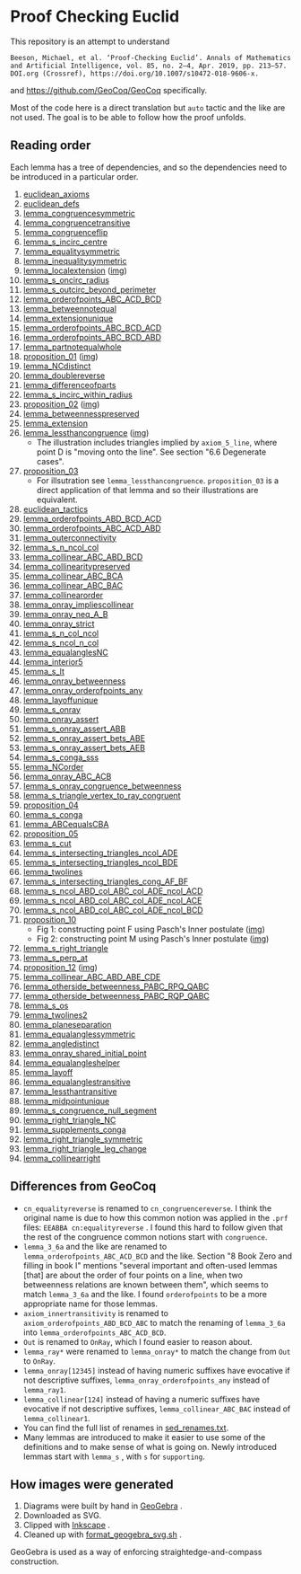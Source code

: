 # Proof Checking Euclid

This repository is an attempt to understand

```
Beeson, Michael, et al. ‘Proof-Checking Euclid’. Annals of Mathematics and Artificial Intelligence, vol. 85, no. 2–4, Apr. 2019, pp. 213–57. DOI.org (Crossref), https://doi.org/10.1007/s10472-018-9606-x.
```

and https://github.com/GeoCoq/GeoCoq specifically.

Most of the code here is a direct translation but
`auto` tactic and the like are not used.
The goal is to be able to follow how the proof unfolds.

## Reading order

Each lemma has a tree of dependencies,
and so the dependencies need to be introduced in a particular order.

001. [euclidean_axioms](./euclidean_axioms.v)
001. [euclidean_defs](./euclidean_defs.v)
001. [lemma_congruencesymmetric](./lemma_congruencesymmetric.v)
001. [lemma_congruencetransitive](./lemma_congruencetransitive.v)
001. [lemma_congruenceflip](./lemma_congruenceflip.v)
001. [lemma_s_incirc_centre](./lemma_s_incirc_centre.v)
001. [lemma_equalitysymmetric](./lemma_equalitysymmetric.v)
001. [lemma_inequalitysymmetric](./lemma_inequalitysymmetric.v)
001. [lemma_localextension](./lemma_localextension.v)
     ([img](./lemma_localextension.svg))
001. [lemma_s_oncirc_radius](./lemma_s_oncirc_radius.v)
001. [lemma_s_outcirc_beyond_perimeter](./lemma_s_outcirc_beyond_perimeter.v)
001. [lemma_orderofpoints_ABC_ACD_BCD](./lemma_orderofpoints_ABC_ACD_BCD.v)
001. [lemma_betweennotequal](./lemma_betweennotequal.v)
001. [lemma_extensionunique](./lemma_extensionunique.v)
001. [lemma_orderofpoints_ABC_BCD_ACD](./lemma_orderofpoints_ABC_BCD_ACD.v)
001. [lemma_orderofpoints_ABC_BCD_ABD](./lemma_orderofpoints_ABC_BCD_ABD.v)
001. [lemma_partnotequalwhole](./lemma_partnotequalwhole.v)
001. [proposition_01](./proposition_01.v)
     ([img](./proposition_01.svg))
001. [lemma_NCdistinct](./lemma_NCdistinct.v)
001. [lemma_doublereverse](./lemma_doublereverse.v)
001. [lemma_differenceofparts](./lemma_differenceofparts.v)
001. [lemma_s_incirc_within_radius](./lemma_s_incirc_within_radius.v)
001. [proposition_02](./proposition_02.v)
     ([img](./proposition_02.svg))
001. [lemma_betweennesspreserved](./lemma_betweennesspreserved.v)
001. [lemma_extension](./lemma_extension.v)
001. [lemma_lessthancongruence](./lemma_lessthancongruence.v)
     ([img](./lemma_lessthancongruence.svg))
     * The illustration includes triangles implied by `axiom_5_line`, where
       point D is "moving onto the line". See section "6.6 Degenerate cases".
001. [proposition_03](./proposition_03.v)
     * For illsutration see `lemma_lessthancongruence`.
      `proposition_03` is
       a direct application of that lemma and so their illustrations are
       equivalent.
001. [euclidean_tactics](./euclidean_tactics.v)
001. [lemma_orderofpoints_ABD_BCD_ACD](./lemma_orderofpoints_ABD_BCD_ACD.v)
001. [lemma_orderofpoints_ABC_ACD_ABD](./lemma_orderofpoints_ABC_ACD_ABD.v)
001. [lemma_outerconnectivity](./lemma_outerconnectivity.v)
001. [lemma_s_n_ncol_col](./lemma_s_n_ncol_col.v)
001. [lemma_collinear_ABC_ABD_BCD](./lemma_collinear_ABC_ABD_BCD.v)
001. [lemma_collinearitypreserved](./lemma_collinearitypreserved.v)
001. [lemma_collinear_ABC_BCA](./lemma_collinear_ABC_BCA.v)
001. [lemma_collinear_ABC_BAC](./lemma_collinear_ABC_BAC.v)
001. [lemma_collinearorder](./lemma_collinearorder.v)
001. [lemma_onray_impliescollinear](./lemma_onray_impliescollinear.v)
001. [lemma_onray_neq_A_B](./lemma_onray_neq_A_B.v)
001. [lemma_onray_strict](./lemma_onray_strict.v)
001. [lemma_s_n_col_ncol](./lemma_s_n_col_ncol.v)
001. [lemma_s_ncol_n_col](./lemma_s_ncol_n_col.v)
001. [lemma_equalanglesNC](./lemma_equalanglesNC.v)
001. [lemma_interior5](./lemma_interior5.v)
001. [lemma_s_lt](./lemma_s_lt.v)
001. [lemma_onray_betweenness](./lemma_onray_betweenness.v)
001. [lemma_onray_orderofpoints_any](./lemma_onray_orderofpoints_any.v)
001. [lemma_layoffunique](./lemma_layoffunique.v)
001. [lemma_s_onray](./lemma_s_onray.v)
001. [lemma_onray_assert](./lemma_onray_assert.v)
001. [lemma_s_onray_assert_ABB](./lemma_s_onray_assert_ABB.v)
001. [lemma_s_onray_assert_bets_ABE](./lemma_s_onray_assert_bets_ABE.v)
001. [lemma_s_onray_assert_bets_AEB](./lemma_s_onray_assert_bets_AEB.v)
001. [lemma_s_conga_sss](./lemma_s_conga_sss.v)
001. [lemma_NCorder](./lemma_NCorder.v)
001. [lemma_onray_ABC_ACB](./lemma_onray_ABC_ACB.v)
001. [lemma_s_onray_congruence_betweenness](./lemma_s_onray_congruence_betweenness.v)
001. [lemma_s_triangle_vertex_to_ray_congruent](./lemma_s_triangle_vertex_to_ray_congruent.v)
001. [proposition_04](./proposition_04.v)
001. [lemma_s_conga](./lemma_s_conga.v)
001. [lemma_ABCequalsCBA](./lemma_ABCequalsCBA.v)
001. [proposition_05](./proposition_05.v)
001. [lemma_s_cut](./lemma_s_cut.v)
001. [lemma_s_intersecting_triangles_ncol_ADE](./lemma_s_intersecting_triangles_ncol_ADE.v)
001. [lemma_s_intersecting_triangles_ncol_BDE](./lemma_s_intersecting_triangles_ncol_BDE.v)
001. [lemma_twolines](./lemma_twolines.v)
001. [lemma_s_intersecting_triangles_cong_AF_BF](./lemma_s_intersecting_triangles_cong_AF_BF.v)
001. [lemma_s_ncol_ABD_col_ABC_col_ADE_ncol_ACD](./lemma_s_ncol_ABD_col_ABC_col_ADE_ncol_ACD.v)
001. [lemma_s_ncol_ABD_col_ABC_col_ADE_ncol_ACE](./lemma_s_ncol_ABD_col_ABC_col_ADE_ncol_ACE.v)
001. [lemma_s_ncol_ABD_col_ABC_col_ADE_ncol_BCD](./lemma_s_ncol_ABD_col_ABC_col_ADE_ncol_BCD.v)
001. [proposition_10](./proposition_10.v)
     * Fig 1: constructing point F using Pasch's Inner postulate
       ([img](./proposition_10_pasch_F.svg))
     * Fig 2: constructing point M using Pasch's Inner postulate
       ([img](./proposition_10_pasch_M.svg))
001. [lemma_s_right_triangle](./lemma_s_right_triangle.v)
001. [lemma_s_perp_at](./lemma_s_perp_at.v)
001. [proposition_12](./proposition_12.v)
     ([img](./proposition_12.svg))
001. [lemma_collinear_ABC_ABD_ABE_CDE](./lemma_collinear_ABC_ABD_ABE_CDE.v)
001. [lemma_otherside_betweenness_PABC_RPQ_QABC](./lemma_otherside_betweenness_PABC_RPQ_QABC.v)
001. [lemma_otherside_betweenness_PABC_RQP_QABC](./lemma_otherside_betweenness_PABC_RQP_QABC.v)
001. [lemma_s_os](./lemma_s_os.v)
001. [lemma_twolines2](./lemma_twolines2.v)
001. [lemma_planeseparation](./lemma_planeseparation.v)
001. [lemma_equalanglessymmetric](./lemma_equalanglessymmetric.v)
001. [lemma_angledistinct](./lemma_angledistinct.v)
001. [lemma_onray_shared_initial_point](./lemma_onray_shared_initial_point.v)
001. [lemma_equalangleshelper](./lemma_equalangleshelper.v)
001. [lemma_layoff](./lemma_layoff.v)
001. [lemma_equalanglestransitive](./lemma_equalanglestransitive.v)
001. [lemma_lessthantransitive](./lemma_lessthantransitive.v)
001. [lemma_midpointunique](./lemma_midpointunique.v)
001. [lemma_s_congruence_null_segment](./lemma_s_congruence_null_segment.v)
001. [lemma_right_triangle_NC](./lemma_right_triangle_NC.v)
001. [lemma_supplements_conga](./lemma_supplements_conga.v)
001. [lemma_right_triangle_symmetric](./lemma_right_triangle_symmetric.v)
001. [lemma_right_triangle_leg_change](./lemma_right_triangle_leg_change.v)
001. [lemma_collinearright](./lemma_collinearright.v)

## Differences from GeoCoq

* `cn_equalityreverse` is renamed to `cn_congruencereverse`.
  I think the original name is due to how this common notion was applied in the
  `.prf` files: `EEABBA cn:equalityreverse` . I found this hard to follow given
  that the rest of the congruence common notions start with `congruence`.
* `lemma_3_6a` and the like are renamed to `lemma_orderofpoints_ABC_ACD_BCD`
  and the like. Section "8 Book Zero and filling in book I" mentions
  "several important and often-used lemmas \[that\] are about the
  order of four points on a line,
  when two betweenness relations are known between them", which seems to match
  `lemma_3_6a` and the like. I found `orderofpoints` to be a more appropriate
  name for those lemmas.
* `axiom_innertransitivity` is renamed to `axiom_orderofpoints_ABD_BCD_ABC`
  to match the renaming of `lemma_3_6a` into `lemma_orderofpoints_ABC_ACD_BCD`.
* `Out` is renamed to `OnRay`, which I found easier to reason about.
* `lemma_ray*` were renamed to `lemma_onray*` to match the change
  from `Out` to `OnRay`.
* `lemma_onray[12345]` instead of having numeric suffixes have evocative
  if not descriptive suffixes,
  `lemma_onray_orderofpoints_any` instead of `lemma_ray1`.
* `lemma_collinear[124]` instead of having a numeric suffixes have evocative
  if not descriptive suffixes,
  `lemma_collinear_ABC_BAC` instead of `lemma_collinear1`.
* You can find the full list of renames in [sed_renames.txt](./sed_renames.txt).
* Many lemmas are introduced
  to make it easier to use some of the definitions and
  to make sense of what is going on. Newly introduced lemmas start with
  `lemma_s` , with `s` for `supporting`.


## How images were generated

1. Diagrams were built by hand in
   [GeoGebra](https://en.wikipedia.org/wiki/GeoGebra) .
1. Downloaded as SVG.
1. Clipped with
   [Inkscape](https://en.wikipedia.org/wiki/Inkscape) .
1. Cleaned up with [format_geogebra_svg.sh](./format_geogebra_svg.sh) .

GeoGebra is used as a way of enforcing straightedge-and-compass construction.
